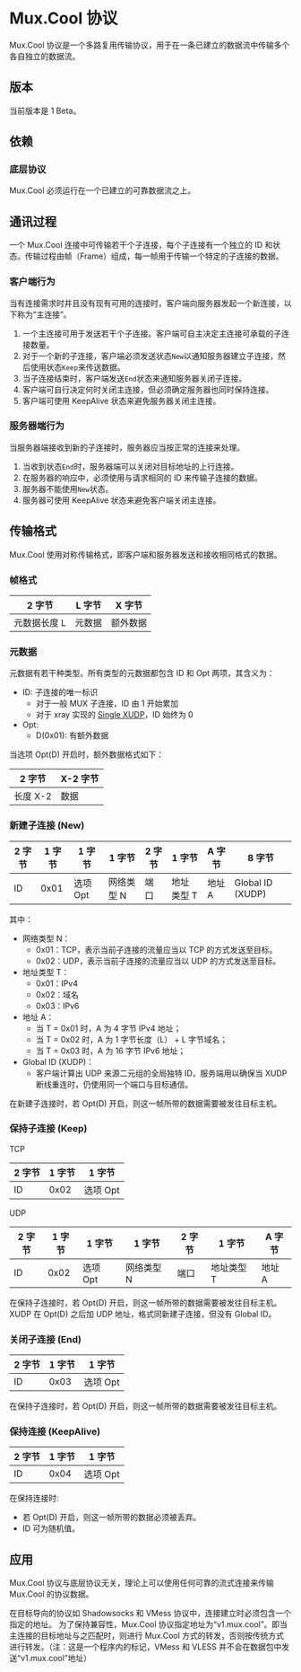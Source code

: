 # Mux.Cool 协议

Mux.Cool 协议是一个多路复用传输协议，用于在一条已建立的数据流中传输多个各自独立的数据流。

## 版本

当前版本是 1 Beta。

## 依赖

### 底层协议

Mux.Cool 必须运行在一个已建立的可靠数据流之上。

## 通讯过程

一个 Mux.Cool 连接中可传输若干个子连接，每个子连接有一个独立的 ID 和状态。传输过程由帧（Frame）组成，每一帧用于传输一个特定的子连接的数据。

### 客户端行为

当有连接需求时并且没有现有可用的连接时，客户端向服务器发起一个新连接，以下称为“主连接”。

1. 一个主连接可用于发送若干个子连接。客户端可自主决定主连接可承载的子连接数量。
1. 对于一个新的子连接，客户端必须发送状态`New`以通知服务器建立子连接，然后使用状态`Keep`来传送数据。
1. 当子连接结束时，客户端发送`End`状态来通知服务器关闭子连接。
1. 客户端可自行决定何时关闭主连接，但必须确定服务器也同时保持连接。
1. 客户端可使用 KeepAlive 状态来避免服务器关闭主连接。

### 服务器端行为

当服务器端接收到新的子连接时，服务器应当按正常的连接来处理。

1. 当收到状态`End`时，服务器端可以关闭对目标地址的上行连接。
1. 在服务器的响应中，必须使用与请求相同的 ID 来传输子连接的数据。
1. 服务器不能使用`New`状态。
1. 服务器可使用 KeepAlive 状态来避免客户端关闭主连接。

## 传输格式

Mux.Cool 使用对称传输格式，即客户端和服务器发送和接收相同格式的数据。

### 帧格式

| 2 字节       | L 字节 | X 字节   |
| ------------ | ------ | -------- |
| 元数据长度 L | 元数据 | 额外数据 |

### 元数据

元数据有若干种类型。所有类型的元数据都包含 ID 和 Opt 两项，其含义为：

- ID: 子连接的唯一标识
  - 对于一般 MUX 子连接，ID 由 1 开始累加
  - 对于 xray 实现的 [Single XUDP](https://github.com/XTLS/Xray-core/blob/main/common/xudp/xudp.go)，ID 始终为 0
- Opt:
  - D(0x01): 有额外数据

当选项 Opt(D) 开启时，额外数据格式如下：

| 2 字节   | X-2 字节 |
| -------- | -------- |
| 长度 X-2 | 数据     |

### 新建子连接 (New)

| 2 字节 | 1 字节 | 1 字节   | 1 字节     | 2 字节 | 1 字节     | A 字节 | 8 字节           |
| ------ | ------ | -------- | ---------- | ------ | ---------- | ------ | ---------------- |
| ID     | 0x01   | 选项 Opt | 网络类型 N | 端口   | 地址类型 T | 地址 A | Global ID (XUDP) |

其中：

- 网络类型 N：
  - 0x01：TCP，表示当前子连接的流量应当以 TCP 的方式发送至目标。
  - 0x02：UDP，表示当前子连接的流量应当以 UDP 的方式发送至目标。
- 地址类型 T：
  - 0x01：IPv4
  - 0x02：域名
  - 0x03：IPv6
- 地址 A：
  - 当 T = 0x01 时，A 为 4 字节 IPv4 地址；
  - 当 T = 0x02 时，A 为 1 字节长度（L） + L 字节域名；
  - 当 T = 0x03 时，A 为 16 字节 IPv6 地址；
- Global ID (XUDP)：
  - 客户端计算出 UDP 来源二元组的全局独特 ID，服务端用以确保当 XUDP 断线重连时，仍使用同一个端口与目标通信。

在新建子连接时，若 Opt(D) 开启，则这一帧所带的数据需要被发往目标主机。

### 保持子连接 (Keep)

TCP

| 2 字节 | 1 字节 | 1 字节   |
| ------ | ------ | -------- |
| ID     | 0x02   | 选项 Opt |

UDP

| 2 字节 | 1 字节 | 1 字节   | 1 字节     | 2 字节 | 1 字节     | A 字节 |
| ------ | ------ | -------- | ---------- | ------ | ---------- | ------ |
| ID     | 0x02   | 选项 Opt | 网络类型 N | 端口   | 地址类型 T | 地址 A |

在保持子连接时，若 Opt(D) 开启，则这一帧所带的数据需要被发往目标主机。
XUDP 在 Opt(D) 之后加 UDP 地址，格式同新建子连接，但没有 Global ID。

### 关闭子连接 (End)

| 2 字节 | 1 字节 | 1 字节   |
| ------ | ------ | -------- |
| ID     | 0x03   | 选项 Opt |

在保持子连接时，若 Opt(D) 开启，则这一帧所带的数据需要被发往目标主机。

### 保持连接 (KeepAlive)

| 2 字节 | 1 字节 | 1 字节   |
| ------ | ------ | -------- |
| ID     | 0x04   | 选项 Opt |

在保持连接时:

- 若 Opt(D) 开启，则这一帧所带的数据必须被丢弃。
- ID 可为随机值。

## 应用

Mux.Cool 协议与底层协议无关，理论上可以使用任何可靠的流式连接来传输 Mux.Cool 的协议数据。

在目标导向的协议如 Shadowsocks 和 VMess 协议中，连接建立时必须包含一个指定的地址。
为了保持兼容性，Mux.Cool 协议指定地址为“v1.mux.cool”。即当主连接的目标地址与之匹配时，则进行 Mux.Cool 方式的转发，否则按传统方式进行转发。（注：这是一个程序内的标记，VMess 和 VLESS 并不会在数据包中发送“v1.mux.cool”地址）

